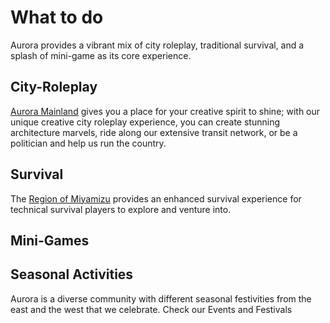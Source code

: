 # What to do

Aurora provides a vibrant mix of city roleplay, traditional survival, and a splash of mini-game as its core experience.

## City-Roleplay

[Aurora Mainland](../aurora-mainland/) gives you a place for your creative spirit to shine; with our unique creative city roleplay experience, you can create stunning architecture marvels, ride along our extensive transit network, or be a politician and help us run the country.

## Survival

The [Region of Miyamizu](../miyamizu/) provides an enhanced survival experience for technical survival players to explore and venture into.

## Mini-Games

## Seasonal Activities

Aurora is a diverse community with different seasonal festivities from the east and the west that we celebrate. Check our Events and Festivals&#x20;

